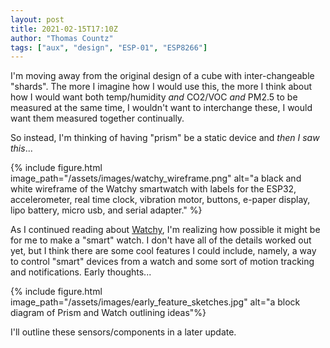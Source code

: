 ```yaml
---
layout: post
title: 2021-02-15T17:10Z
author: "Thomas Countz"
tags: ["aux", "design", "ESP-01", "ESP8266"]
---
```

I'm moving away from the original design of a cube with inter-changeable "shards". The more I imagine how I would use this, the more I think about how I would want both temp/humidity _and_ CO2/VOC _and_ PM2.5 to be measured at the same time, I wouldn't want to interchange these, I would want them measured together continually.

So instead, I'm thinking of having "prism" be a static device and _then I saw this_...

{% include figure.html image_path="/assets/images/watchy_wireframe.png" alt="a black and white wireframe of the Watchy smartwatch with labels for the ESP32, accelerometer, real time clock, vibration motor, buttons, e-paper display, lipo battery, micro usb, and serial adapter." %}

As I continued reading about [Watchy](watchy.sqfmi.com/), I'm realizing how possible it might be for me to make a "smart" watch. I don't have all of the details worked out yet, but I think there are some cool features I could include, namely, a way to control "smart" devices from a watch and some sort of motion tracking and notifications. Early thoughts...

{% include figure.html image_path="/assets/images/early_feature_sketches.jpg" alt="a block diagram of Prism and Watch outlining ideas"%}

I'll outline these sensors/components in a later update.
